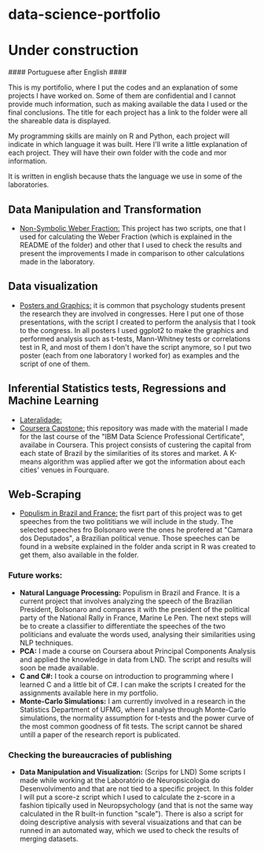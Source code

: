 # data-science-portfolio

# Under construction

\#### Portuguese after English #### 

This is my portifolio, where I put the codes and an explanation of some projects I have worked on. 
Some of them are confidential and I cannot provide much information, such as making available the data I used or the 
final conclusions. The title for each project has a link to the folder were all the shareable data is displayed.

My programming skills are mainly on R and Python, each project will indicate in which language it was built.
Here I'll write a little explanation of each project. They will have their own folder with the code and mor information.

It is written in english because thats the language we use in some of the laboratories.

## Data Manipulation and Transformation
- [Non-Symbolic Weber Fraction:](https://github.com/rodrigocaet/data-science-portfolio/tree/master/Non-Symbolic%20Weber%20Fraction) This project has two scripts, one that I used for calculating the Weber Fraction (which is explained in the README of the folder) and other that I used to check the results and present the improvements I made in comparison to other calculations made in the laboratory.

## Data visualization
- [Posters and Graphics:](https://github.com/rodrigocaet/data-science-portfolio/tree/master/Posters%20and%20Graphics) it is common that psychology students present the research they are involved in congresses. Here I put one of those presentations, with the script I created to perform the analysis that I took to the congress. In all posters I used ggplot2 to make the graphics and performed analysis such as t-tests, Mann-Whitney tests or correlations test in R, and most of them I don't have the script anymore, so I put two poster (each from one laboratory I worked for) as examples and the script of one of them.

## Inferential Statistics tests, Regressions and Machine Learning
- [Lateralidade:](https://github.com/rodrigocaet/data-science-portfolio/tree/master/Lateralidade)
- [Coursera Capstone:](https://github.com/rodrigocaet/data-science-portfolio/tree/master/Coursera%20Capstone) this repository was made with the material I made for the last course of the "IBM Data Science Professional Certificate", availabe in Coursera. This project consists of custering the capital from each state of Brazil by the similarities of its stores and market. A K-means algorithm was applied after we got the information about each cities' venues in Fourquare.

## Web-Scraping
- [Populism in Brazil and France:](https://github.com/rodrigocaet/data-science-portfolio/tree/master/Populism%20in%20Brazil%20and%20France) the fisrt part of this project was to get speeches from the two polititians we will include in the study. The selected speeches fro Bolsonaro were the ones he profered at "Camara dos Deputados", a Brazilian political venue. Those speeches can be found in a website explained in the folder anda script in R was created to get them, also available in the folder.

### Future works:
- **Natural Language Processing:** Populism in Brazil and France. It is a current project that involves analyzing the speech of the Brazilian President, Bolsonaro and compares it with the president of the political party of the National Rally in France, Marine Le Pen. The next steps will be to create a classifier to differentiate the speeches of the two politicians and evaluate the words used, analysing their similarities using NLP techniques.
- **PCA:** I made a course on Coursera about Principal Components Analysis and applied the knowledge in data from LND. The script and results will soon be made available.
- **C and C#:** I took a course on introduction to programming where I learned C and a little bit of C#. I can make the scripts I created for the assignments available here in my portfolio.
- **Monte-Carlo Simulations:** I am currently involved in a research in the Statistics Department of UFMG, where I analyse through Monte-Carlo simulations, the normality assumption for t-tests and the power curve of the most common goodness of fit tests. The script cannot be shared untill a paper of the research report is publicated.

### Checking the bureaucracies of publishing
- **Data Manipulation and Visualization:** (Scrips for LND) Some scripts I made while working at the Laboratório de Neuropsicologia do Desenvolvimento and that are not tied to a specific project. In this folder I will put a score-z script which I used to calculate the z-score in a fashion tipically used in Neuropsychology (and that is not the same way calculated in the R built-in function "scale"). There is also a script for doing descriptive analysis with several visuaizations and that can be runned in an automated way, which we used to check the results of merging datasets.
